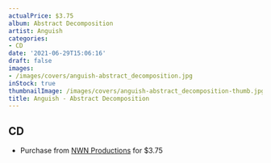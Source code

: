 ```yaml
---
actualPrice: $3.75
album: Abstract Decomposition
artist: Anguish
categories:
- CD
date: '2021-06-29T15:06:16'
draft: false
images:
- /images/covers/anguish-abstract_decomposition.jpg
inStock: true
thumbnailImage: /images/covers/anguish-abstract_decomposition-thumb.jpg
title: Anguish - Abstract Decomposition
---
```


## CD
* Purchase from [NWN Productions](http://shop.nwnprod.com/index.php?route=product/product&path=93&product_id=1638&sort=pd.name&order=ASC) for $3.75
